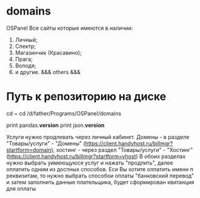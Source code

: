 ﻿# domains
OSPanel
Все сайты которые имеются в наличии:
1. Личный;
2. Спектр;
3. Магазинчик (Красавино);
4. Прага;
5. Володя;
6. и другие.
&&& others &&&

# Путь к репозиторию на диске
cd ~
cd /d/father/Programs/OSPanel/domains

print pandas.__version__
print json.__version__


Услуги нужно продлевать через личный кабинет. Домены - в разделе "Товары/услуги" - "Домены" (https://client.handyhost.ru/billmgr?startform=domain), хостинг - через раздел "Товары/услуги" - "Хостинг" (https://client.handyhost.ru/billmgr?startform=vhost)
В обоих разделах нужно выбрать уимеющуюся услуг и нажать "продлить", далее оплатить одним из доспных способов. Еси Вы хотите олпатить именн п реквизитам, то нужно выбрать способои оплаты "банковский перевод" и затем заполнить данные плательщика, будет сформирован квитанция для оплаты